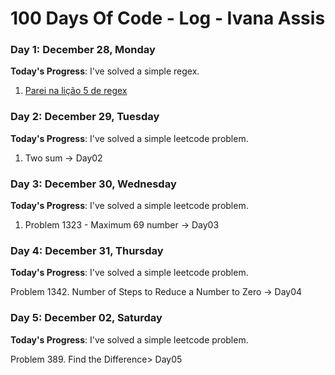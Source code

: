 # 100 Days Of Code - Log - Ivana Assis

### Day 1: December 28, Monday

**Today's Progress**: I've solved a simple regex.

1. [Parei na lição 5 de regex](https://regexone.com/lesson/character_ranges?)

### Day 2: December 29, Tuesday

**Today's Progress**: I've solved a simple leetcode problem.

1. Two sum -> Day02



### Day 3: December 30, Wednesday

**Today's Progress**: I've solved a simple leetcode problem.

1. Problem 1323 - Maximum 69 number -> Day03


### Day 4: December 31, Thursday

**Today's Progress**: I've solved a simple leetcode problem.

Problem 1342. Number of Steps to Reduce a Number to Zero -> Day04

### Day 5: December 02, Saturday

**Today's Progress**: I've solved a simple leetcode problem.

Problem 389. Find the Difference> Day05